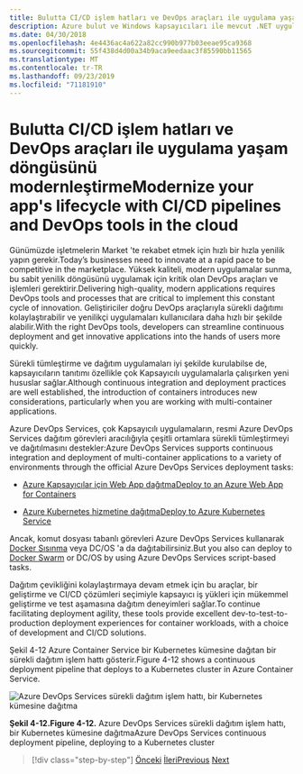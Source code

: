 ```yaml
---
title: Bulutta CI/CD işlem hatları ve DevOps araçları ile uygulama yaşam döngüsünü modernleştirme
description: Azure bulut ve Windows kapsayıcıları ile mevcut .NET uygulamalarını modernleştirin | Bulutta CI/CD işlem hatları ve DevOps araçları ile uygulamanızın yaşam döngüsünü modernleştirin
ms.date: 04/30/2018
ms.openlocfilehash: 4e4436ac4a622a82cc990b977b03eeae95ca9368
ms.sourcegitcommit: 55f438d4d00a34b9aca9eedaac3f85590bb11565
ms.translationtype: MT
ms.contentlocale: tr-TR
ms.lasthandoff: 09/23/2019
ms.locfileid: "71181910"
---
```

# <a name="modernize-your-apps-lifecycle-with-cicd-pipelines-and-devops-tools-in-the-cloud"></a><span data-ttu-id="e3ec7-103">Bulutta CI/CD işlem hatları ve DevOps araçları ile uygulama yaşam döngüsünü modernleştirme</span><span class="sxs-lookup"><span data-stu-id="e3ec7-103">Modernize your app's lifecycle with CI/CD pipelines and DevOps tools in the cloud</span></span>

<span data-ttu-id="e3ec7-104">Günümüzde işletmelerin Market 'te rekabet etmek için hızlı bir hızla yenilik yapın gerekir.</span><span class="sxs-lookup"><span data-stu-id="e3ec7-104">Today’s businesses need to innovate at a rapid pace to be competitive in the marketplace.</span></span> <span data-ttu-id="e3ec7-105">Yüksek kaliteli, modern uygulamalar sunma, bu sabit yenilik döngüsünü uygulamak için kritik olan DevOps araçları ve işlemleri gerektirir.</span><span class="sxs-lookup"><span data-stu-id="e3ec7-105">Delivering high-quality, modern applications requires DevOps tools and processes that are critical to implement this constant cycle of innovation.</span></span> <span data-ttu-id="e3ec7-106">Geliştiriciler doğru DevOps araçlarıyla sürekli dağıtımı kolaylaştırabilir ve yenilikçi uygulamaları kullanıcılara daha hızlı bir şekilde alabilir.</span><span class="sxs-lookup"><span data-stu-id="e3ec7-106">With the right DevOps tools, developers can streamline continuous deployment and get innovative applications into the hands of users more quickly.</span></span>

<span data-ttu-id="e3ec7-107">Sürekli tümleştirme ve dağıtım uygulamaları iyi şekilde kurulabilse de, kapsayıcıların tanıtımı özellikle çok Kapsayıcılı uygulamalarla çalışırken yeni hususlar sağlar.</span><span class="sxs-lookup"><span data-stu-id="e3ec7-107">Although continuous integration and deployment practices are well established, the introduction of containers introduces new considerations, particularly when you are working with multi-container applications.</span></span>

<span data-ttu-id="e3ec7-108">Azure DevOps Services, çok Kapsayıcılı uygulamaların, resmi Azure DevOps Services dağıtım görevleri aracılığıyla çeşitli ortamlara sürekli tümleştirmeyi ve dağıtılmasını destekler:</span><span class="sxs-lookup"><span data-stu-id="e3ec7-108">Azure DevOps Services supports continuous integration and deployment of multi-container applications to a variety of environments through the official Azure DevOps Services deployment tasks:</span></span>

- [<span data-ttu-id="e3ec7-109">Azure Kapsayıcılar için Web App dağıtma</span><span class="sxs-lookup"><span data-stu-id="e3ec7-109">Deploy to an Azure Web App for Containers</span></span>](https://docs.microsoft.com/azure/devops/pipelines/apps/cd/deploy-docker-webapp?tabs=dotnet-core)

- [<span data-ttu-id="e3ec7-110">Azure Kubernetes hizmetine dağıtma</span><span class="sxs-lookup"><span data-stu-id="e3ec7-110">Deploy to Azure Kubernetes Service</span></span>](https://docs.microsoft.com/azure/devops/pipelines/apps/cd/deploy-aks?tabs=dotnet-core)

<span data-ttu-id="e3ec7-111">Ancak, komut dosyası tabanlı görevleri Azure DevOps Services kullanarak [Docker Sısınma](https://blogs.msdn.microsoft.com/jcorioland/2016/11/29/full-ci-cd-pipeline-to-deploy-multi-containers-application-on-azure-container-service-docker-swarm-using-visual-studio-team-services/) veya DC/OS 'a da dağıtabilirsiniz.</span><span class="sxs-lookup"><span data-stu-id="e3ec7-111">But you also can deploy to [Docker Swarm](https://blogs.msdn.microsoft.com/jcorioland/2016/11/29/full-ci-cd-pipeline-to-deploy-multi-containers-application-on-azure-container-service-docker-swarm-using-visual-studio-team-services/) or DC/OS by using Azure DevOps Services script-based tasks.</span></span>

<span data-ttu-id="e3ec7-112">Dağıtım çevikliğini kolaylaştırmaya devam etmek için bu araçlar, bir geliştirme ve CI/CD çözümleri seçimiyle kapsayıcı iş yükleri için mükemmel geliştirme ve test aşamasına dağıtım deneyimleri sağlar.</span><span class="sxs-lookup"><span data-stu-id="e3ec7-112">To continue facilitating deployment agility, these tools provide excellent dev-to-test-to-production deployment experiences for container workloads, with a choice of development and CI/CD solutions.</span></span>

<span data-ttu-id="e3ec7-113">Şekil 4-12 Azure Container Service bir Kubernetes kümesine dağıtan bir sürekli dağıtım işlem hattı gösterir.</span><span class="sxs-lookup"><span data-stu-id="e3ec7-113">Figure 4-12 shows a continuous deployment pipeline that deploys to a Kubernetes cluster in Azure Container Service.</span></span>

![Azure DevOps Services sürekli dağıtım işlem hattı, bir Kubernetes kümesine dağıtma](./media/image12.png)

<span data-ttu-id="e3ec7-115">**Şekil 4-12.**</span><span class="sxs-lookup"><span data-stu-id="e3ec7-115">**Figure 4-12.**</span></span> <span data-ttu-id="e3ec7-116">Azure DevOps Services sürekli dağıtım işlem hattı, bir Kubernetes kümesine dağıtma</span><span class="sxs-lookup"><span data-stu-id="e3ec7-116">Azure DevOps Services continuous deployment pipeline, deploying to a Kubernetes cluster</span></span>

>[!div class="step-by-step"]
><span data-ttu-id="e3ec7-117">[Önceki](modernize-your-apps-with-monitoring-and-telemetry.md)
>[İleri](migrate-to-hybrid-cloud-scenarios.md)</span><span class="sxs-lookup"><span data-stu-id="e3ec7-117">[Previous](modernize-your-apps-with-monitoring-and-telemetry.md)
[Next](migrate-to-hybrid-cloud-scenarios.md)</span></span>
